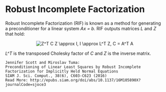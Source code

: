 # Robust Incomplete Factorization

Robust Incomplete Factorization (RIF) is known as a method for generating a preconditioner for a linear system *Ax = b*. RIF outputs matrices *L* and *Z* that hold:

<p align="center"><img src="https://latex.codecogs.com/gif.latex?Z^T&space;C&space;Z&space;\approx&space;I,&space;I&space;\approx&space;L^T&space;Z,&space;C&space;=&space;A^T&space;A" title="Z^T C Z \approx I, I \approx L^T Z, C = A^T A" />
</p>

*L^T* is the transposed Cholesky factor of *C* and *Z* is the inverse matrix. 

    Jennifer Scott and Miroslav Tuma:
    Preconditioning of Linear Least Squares by Robust Incomplete Factorization for Implicitly Held Normal Equations
    SIAM J. Sci. Comput., 38(6), C603-C623 (2016)
    Read More: http://epubs.siam.org/doi/abs/10.1137/16M105890X?journalCode=sjoce3
